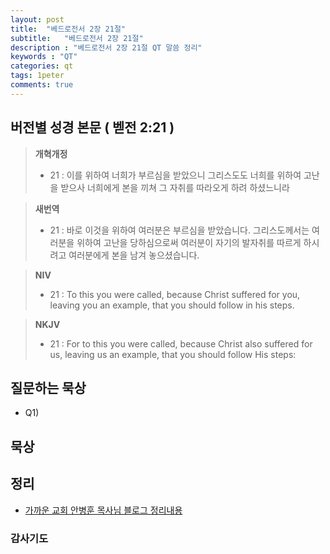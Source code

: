 ```yaml
---
layout: post
title:  "베드로전서 2장 21절"
subtitle:   "베드로전서 2장 21절"
description : "베드로전서 2장 21절 QT 말씀 정리"
keywords : "QT"
categories: qt
tags: 1peter
comments: true
---
```


## 버전별 성경 본문 ( 벧전 2:21 )

> **개혁개정**
>* 21 : 이를 위하여 너희가 부르심을 받았으니 그리스도도 너희를 위하여 고난을 받으사 너희에게 본을 끼쳐 그 자취를 따라오게 하려 하셨느니라 

> **새번역**
>* 21 : 바로 이것을 위하여 여러분은 부르심을 받았습니다. 그리스도께서는 여러분을 위하여 고난을 당하심으로써 여러분이 자기의 발자취를 따르게 하시려고 여러분에게 본을 남겨 놓으셨습니다.

> **NIV**
>* 21 : To this you were called, because Christ suffered for you, leaving you an example, that you should follow in his steps.

> **NKJV**
>* 21 : For to this you were called, because Christ also suffered for us, leaving us an example, that you should follow His steps:

## 질문하는 묵상

* Q1) 

## 묵상


## 정리
* [가까운 교회 안병훈 목사님 블로그 정리내용](https://blog.naver.com/tolerance2018)

### 감사기도

